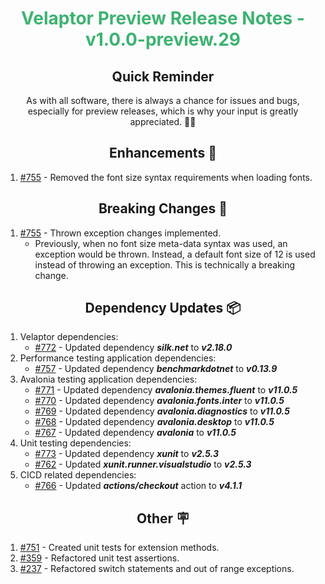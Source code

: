 <h1 align="center" style="color: mediumseagreen;font-weight: bold;">
Velaptor Preview Release Notes - v1.0.0-preview.29
</h1>

<h2 align="center" style="font-weight: bold;">Quick Reminder</h2>

<div align="center">

As with all software, there is always a chance for issues and bugs, especially for preview releases, which is why your input is greatly appreciated. 🙏🏼
</div>

<h2 align="center" style="font-weight: bold;">Enhancements 💎</h2>

1. [#755](https://github.com/KinsonDigital/Velaptor/issues/755) - Removed the font size syntax requirements when loading fonts.

<h2 align="center" style="font-weight: bold;">Breaking Changes 🧨</h2>

1. [#755](https://github.com/KinsonDigital/Velaptor/issues/755) - Thrown exception changes implemented.
   - Previously, when no font size meta-data syntax was used, an exception would be thrown.  Instead, a default font size of 12 is used instead of throwing an exception.  This is technically a breaking change.

<h2 align="center" style="font-weight: bold;">Dependency Updates 📦</h2>

1. Velaptor dependencies:
   - [#772](https://github.com/KinsonDigital/Velaptor/pull/772) - Updated dependency _**silk.net**_ to _**v2.18.0**_
1. Performance testing application dependencies: 
   - [#757](https://github.com/KinsonDigital/Velaptor/pull/757) - Updated dependency _**benchmarkdotnet**_ to _**v0.13.9**_
1. Avalonia testing application dependencies:
   - [#771](https://github.com/KinsonDigital/Velaptor/pull/771) - Updated dependency _**avalonia.themes.fluent**_ to _**v11.0.5**_
   - [#770](https://github.com/KinsonDigital/Velaptor/pull/770) - Updated dependency _**avalonia.fonts.inter**_ to _**v11.0.5**_
   - [#769](https://github.com/KinsonDigital/Velaptor/pull/769) - Updated dependency _**avalonia.diagnostics**_ to _**v11.0.5**_
   - [#768](https://github.com/KinsonDigital/Velaptor/pull/768) - Updated dependency _**avalonia.desktop**_ to _**v11.0.5**_
   - [#767](https://github.com/KinsonDigital/Velaptor/pull/767) - Updated dependency _**avalonia**_ to _**v11.0.5**_
1. Unit testing dependencies:
   - [#773](https://github.com/KinsonDigital/Velaptor/pull/773) - Updated dependency _**xunit**_ to _**v2.5.3**_
   - [#762](https://github.com/KinsonDigital/Velaptor/pull/762) - Updated _**xunit.runner.visualstudio**_ to _**v2.5.3**_
1. CICD related dependencies:
   - [#766](https://github.com/KinsonDigital/Velaptor/pull/766) - Updated _**actions/checkout**_ action to _**v4.1.1**_

<h2 align="center" style="font-weight: bold;">Other 🪧</h2>

1. [#751](https://github.com/KinsonDigital/Velaptor/issues/751) - Created unit tests for extension methods.
2. [#359](https://github.com/KinsonDigital/Velaptor/issues/359) - Refactored unit test assertions.
3. [#237](https://github.com/KinsonDigital/Velaptor/issues/237) - Refactored switch statements and out of range exceptions.
